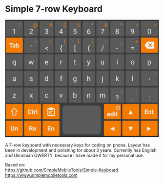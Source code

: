 # Simple 7-row Keyboard

![Progress][Progress]


A 7-row keyboard with necessary keys for coding on phone.
Layout has been in development and polishing for about 3 years.
Currently has English and Ukrainian QWERTY, because i have made it for my personal use.

Based on:  
https://github.com/SimpleMobileTools/Simple-Keyboard  
https://www.simplemobiletools.com  



[Progress]: screenshot.jpg "Progress"
